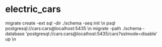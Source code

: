 # electric_cars
migrate create -ext sql -dir ./schema -seq init \n
psql postgresql://cars:cars@localhost:5435 \n
migrate -path ./schema -database 'postgresql://cars:cars@localhost:5435/cars?sslmode=disable' up \n
